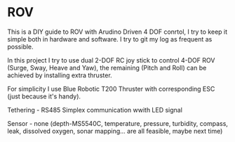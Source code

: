 # ROV
This is a DIY guide to ROV with Arudino Driven 4 DOF conrtol, I try to keep it simple both in hardware and software.
I try to git my log as frequent as possible.


In this project I try to use dual 2-DOF RC joy stick to control 4-DOF ROV (Surge, Sway, Heave and Yaw), the remaining (Pitch and Roll) can be achieved by installing extra thruster.

For simplicity I use Blue Robotic T200 Thruster with corresponding ESC (just because it's handy).

Tethering - RS485 Simplex communication wwith LED signal

Sensor - none (depth-MS5540C, temperature, pressure, turbidity, compass, leak, dissolved oxygen, sonar mapping... are all feasible, maybe next time)

